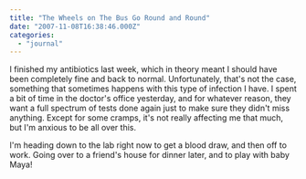 ```yaml
---
title: "The Wheels on The Bus Go Round and Round"
date: "2007-11-08T16:38:46.000Z"
categories: 
  - "journal"
---
```


I finished my antibiotics last week, which in theory meant I should have been completely fine and back to normal. Unfortunately, that's not the case, something that sometimes happens with this type of infection I have. I spent a bit of time in the doctor's office yesterday, and for whatever reason, they want a full spectrum of tests done again just to make sure they didn't miss anything. Except for some cramps, it's not really affecting me that much, but I'm anxious to be all over this.

I'm heading down to the lab right now to get a blood draw, and then off to work. Going over to a friend's house for dinner later, and to play with baby Maya!
